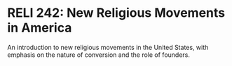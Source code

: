 # RELI 242: New Religious Movements in America

An introduction to new religious movements in the United States, with emphasis on the nature of conversion and the role of founders.